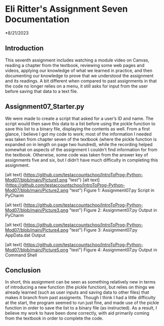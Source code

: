 # Eli Ritter's Assignment Seven Documentation
*8/21/2023
## Introduction
This seventh assignment includes watching a module video on Canvas, reading a chapter from the textbook, reviewing some web pages and videos, applying our knowledge of what we learned in practice, and then documenting our knowledge to prove that we understood the assignment and its readings. A bit different when compared to past assignments in that the code no longer relies on a menu, it still asks for input from the user before saving that data to a text file.

## Assignment07_Starter.py
We were made to create a script that asked for a user’s ID and name. The script would then save this data to a list before using the pickle function to save this list to a binary file, displaying the contents as well. From a first glance, I believe I got my code to work; most of the information I needed was taken from chapter seven of the textbook (where the pickle function is expanded on in length on page two hundred), while the recording helped somewhat on aspects of the assignment I couldn’t find information for from the textbook. Otherwise, some code was taken from the answer key of assignments five and six, but I didn’t have much difficulty in completing this assignment.
 
[alt text] (https://github.com/testaccountschoo/IntroToProg-Python-Mod07/blob/main/Picture1.png "test")
[alt text] (https://github.com/testaccountschoo/IntroToProg-Python-Mod07/blob/main/Picture2.png "test")
Figure 1: Assignment07.py Script in PyCharm

 [alt text] (https://github.com/testaccountschoo/IntroToProg-Python-Mod07/blob/main/Picture3.png "test")
Figure 2: Assignment07.py Output in PyCharm

 [alt text] (https://github.com/testaccountschoo/IntroToProg-Python-Mod07/blob/main/Picture4.png "test")
Figure 3: Assignment07.py AppData.dat Output

 [alt text] (https://github.com/testaccountschoo/IntroToProg-Python-Mod07/blob/main/Picture5.png "test")
Figure 4: Assignment07.py Output in Command Shell


## Conclusion
In short, this assignment can be seen as something relatively new in terms of introducing a new function (the pickle function), but relies on things we already learned (such as user inputs and saving data to other files) that makes it branch from past assignents. Though I think I had a little difficulty at the start, the program seemed to run just fine, and made use of the pickle function in order to save the list to a binary file (as instructed). As a result, I believe my work to have been done correctly, with aid primarily coming from the textbook in order to complete the code.
